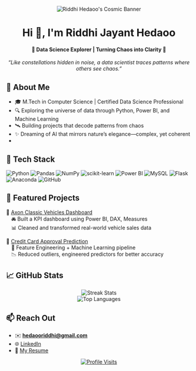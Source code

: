 <p align="center">
  <img src="YOUR_BANNER_IMAGE_URL" alt="Riddhi Hedaoo's Cosmic Banner">
</p>

<h1 align="center">Hi 👋, I'm Riddhi Jayant Hedaoo</h1>
<h4 align="center">🚀 Data Science Explorer | Turning Chaos into Clarity 🌌</h4>

<p align="center">
  <em>
    “Like constellations hidden in noise, a data scientist traces patterns where others see chaos.”
  </em>
</p>


## 🌠 About Me

- 🎓 M.Tech in Computer Science | Certified Data Science Professional
- 🔍 Exploring the universe of data through Python, Power BI, and Machine Learning
- 🛰️ Building projects that decode patterns from chaos
- ✨ Dreaming of AI that mirrors nature’s elegance—complex, yet coherent
- 

## 🧰 Tech Stack

![Python](https://img.shields.io/badge/python-3670A0?style=plastic&logo=python&logoColor=ffdd54)
![Pandas](https://img.shields.io/badge/pandas-%23150458.svg?style=plastic&logo=pandas&logoColor=white)
![NumPy](https://img.shields.io/badge/numpy-%23013243.svg?style=plastic&logo=numpy&logoColor=white)
![scikit-learn](https://img.shields.io/badge/scikit--learn-%23F7931E.svg?style=plastic&logo=scikit-learn&logoColor=white)
![Power BI](https://img.shields.io/badge/PowerBI-F2C811?style=plastic&logo=Power%20BI&logoColor=black)
![MySQL](https://img.shields.io/badge/mysql-4479A1.svg?style=plastic&logo=mysql&logoColor=white)
![Flask](https://img.shields.io/badge/flask-%23000.svg?style=plastic&logo=flask&logoColor=white)
![Anaconda](https://img.shields.io/badge/Anaconda-%2344A833.svg?style=plastic&logo=anaconda&logoColor=white)
![GitHub](https://img.shields.io/badge/github-%23121011.svg?style=plastic&logo=github&logoColor=white)


## 📂 Featured Projects

🔹 [Axon Classic Vehicles Dashboard](https://github.com/ridhed/Axon-Sales-Dashboard-)  
&emsp;🚘 Built a KPI dashboard using Power BI, DAX, Measures  
&emsp;📊 Cleaned and transformed real-world vehicle sales data

🔹 [Credit Card Approval Prediction](https://github.com/ridhed/Credit-Card-Approval-Prediction)  
&emsp;🧠 Feature Engineering + Machine Learning pipeline  
&emsp;📉 Reduced outliers, engineered predictors for better accuracy


## 📈 GitHub Stats

<p align="center">
  <img src="https://nirzak-streak-stats.vercel.app/?user=ridhed&theme=dark&hide_border=false" alt="Streak Stats" />
  <br/>
  <img src="https://github-readme-stats.vercel.app/api/top-langs/?username=ridhed&theme=dark&hide_border=false&layout=compact" alt="Top Languages" />
</p>


## 📫 Reach Out

- ✉️ **hedaooriddhi@gmail.com**
- 🌐 [LinkedIn](https://www.linkedin.com/in/riddhi-hedaoo-490a64221/)
- 📄 [My Resume](https://drive.google.com/file/d/1j6GMvl9lKCsojc_H7yxFLBO2ljCP5dH2/view?usp=sharing)

<p align="center">
  <a href="https://visitcount.itsvg.in">
    <img src="https://visitcount.itsvg.in/api?id=ridhed&icon=0&color=0" alt="Profile Visits" />
  </a>
</p>
